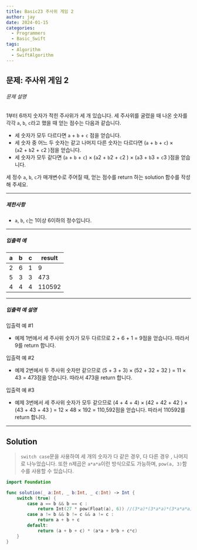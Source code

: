 ```yaml
---
title: Basic23 주사위 게임 2
author: jay
date: 2024-01-15
categories:
  - Programmers
  - Basic_Swift
tags:
  - Algorithm
  - SwiftAlgorithm
---
```

## 문제: 주사위 게임 2
###### 문제 설명

1부터 6까지 숫자가 적힌 주사위가 세 개 있습니다. 세 주사위를 굴렸을 때 나온 숫자를 각각 `a`, `b`, `c`라고 했을 때 얻는 점수는 다음과 같습니다.

- 세 숫자가 모두 다르다면 `a` + `b` + `c` 점을 얻습니다.
- 세 숫자 중 어느 두 숫자는 같고 나머지 다른 숫자는 다르다면 (`a` + `b` + `c`) × (`a`2 + `b`2 + `c`2 )점을 얻습니다.
- 세 숫자가 모두 같다면 (`a` + `b` + `c`) × (`a`2 + `b`2 + `c`2 ) × (`a`3 + `b`3 + `c`3 )점을 얻습니다.

세 정수 `a`, `b`, `c`가 매개변수로 주어질 때, 얻는 점수를 return 하는 solution 함수를 작성해 주세요.

---

##### 제한사항

- `a`, `b`, `c`는 1이상 6이하의 정수입니다.

---

##### 입출력 예

|a|b|c|result|
|---|---|---|---|
|2|6|1|9|
|5|3|3|473|
|4|4|4|110592|

---

##### 입출력 예 설명

입출력 예 #1

- 예제 1번에서 세 주사위 숫자가 모두 다르므로 2 + 6 + 1 = 9점을 얻습니다. 따라서 9를 return 합니다.

입출력 예 #2

- 예제 2번에서 두 주사위 숫자만 같으므로 (5 + 3 + 3) × (52 + 32 + 32 ) = 11 × 43 = 473점을 얻습니다. 따라서 473을 return 합니다.

입출력 예 #3

- 예제 3번에서 세 주사위 숫자가 모두 같으므로 (4 + 4 + 4) × (42 + 42 + 42 ) × (43 + 43 + 43 ) = 12 × 48 × 192 = 110,592점을 얻습니다. 따라서 110592를 return 합니다.

---

## Solution

>`switch case`문을 사용하여 세 개의 숫자가 다 같은 경우, 다 다른 경우 , 나머지로 나누었습니다. 또한 n제곱은 `a*a*a`이런 방식으로도 가능하며, `pow(a, 3)`함수를 사용할 수 있습니다.

```swift
import Foundation

func solution(_ a:Int, _ b:Int, _ c:Int) -> Int {
    switch (true) {
        case a == b && b == c :
            return Int(27 * pow(Float(a), 6)) //(3*a)*(3*a*a)*(3*a*a*a) 
        case a != b && b != c && a != c :
            return a + b + c
        default:
            return (a + b + c) * (a*a + b*b + c*c)
    }
}
```